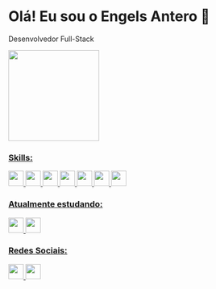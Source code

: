 # Olá! Eu sou o Engels Antero 👋

Desenvolvedor Full-Stack

<div align="start">
  <a href="https://github.com/EngelsAS">
  <img height="180em" src="https://github-readme-stats.vercel.app/api/top-langs/?username=EngelsAS&layout=compact&show_icons=true&theme=dark"/>
</div>

### Skills:
<div style="display: inline_block">
  <img height="30px" src="https://img.shields.io/badge/html5-%23E34F26.svg?style=for-the-badge&logo=html5&logoColor=white" />
  <img height="30px" src="https://img.shields.io/badge/css3-%231572B6.svg?style=for-the-badge&logo=css3&logoColor=white" />
  <img height="30px" src="https://img.shields.io/badge/bootstrap-%23563D7C.svg?style=for-the-badge&logo=bootstrap&logoColor=white" />
  <img height="30px" src="https://img.shields.io/badge/python-3670A0?style=for-the-badge&logo=python&logoColor=ffdd54" />
  <img height="30px" src="https://img.shields.io/badge/java-%23ED8B00.svg?style=for-the-badge&logo=java&logoColor=white" />
  <img height="30px" src="https://img.shields.io/badge/c-%2300599C.svg?style=for-the-badge&logo=c&logoColor=white" />
  <img height="30px" src="https://img.shields.io/badge/Eclipse-FE7A16.svg?style=for-the-badge&logo=Eclipse&logoColor=white" />  
</div>

### Atualmente estudando:
<div style="display: inline_block">
  <img height="30px" src="https://img.shields.io/badge/javascript-%23323330.svg?style=for-the-badge&logo=javascript&logoColor=%23F7DF1E" />
  <img height="30px" src="https://img.shields.io/badge/php-%23777BB4.svg?style=for-the-badge&logo=php&logoColor=white" />
</div>

### Redes Sociais:
<a href="https://www.linkedin.com/in/engels-antero-9a34b2226/">
  <img height="30px" src="https://img.shields.io/badge/linkedin-%230077B5.svg?style=for-the-badge&logo=linkedin&logoColor=white" />
</a>

<a href="https://www.instagram.com/engelsantero/">
  <img height="30px" src="https://img.shields.io/badge/Instagram-%23E4405F.svg?style=for-the-badge&logo=Instagram&logoColor=white" />
</a>




